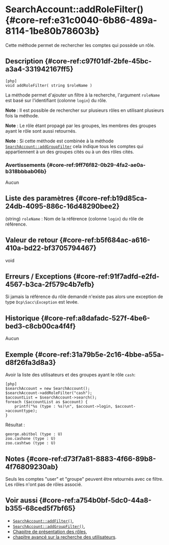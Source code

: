 # SearchAccount::addRoleFilter() {#core-ref:e31c0040-6b86-489a-8114-1be80b78603b}

<div markdown="1" class="short-description">
Cette méthode permet de rechercher les comptes qui possède un rôle.
</div>

## Description {#core-ref:c97f01df-2bfe-45bc-a3a4-331942167ff5}

    [php]
    void addRoleFilter( string $roleName )

La méthode permet d'ajouter un filtre à la recherche, l'argument `roleName` est
basé sur l'identifiant (colonne `login`) du rôle.

**Note** : Il est possible de rechercher sur plusieurs rôles en utilisant
plusieurs fois la méthode.

**Note** : Le rôle étant propagé par les groupes, les membres des groupes ayant
le rôle sont aussi retournés.

**Note** : Si cette méthode est combinée à la méthode 
[`SearchAccount::addGroupFilter`][addGroupFilter] cela
indique tous les comptes qui appartiennent à un des groupes cités ou à un des
rôles cités.

### Avertissements {#core-ref:9ff76f82-0b29-4fa2-ae0a-b318bbbab06b}

Aucun

## Liste des paramètres {#core-ref:b19d85ca-24db-4095-886c-16d48290bee2}

(string) `roleName`
:   Nom de la référence (colonne `login`) du rôle de référence.

## Valeur de retour {#core-ref:b5f684ac-a616-410a-bd22-bf3705794467}

void

## Erreurs / Exceptions {#core-ref:91f7adfd-e2fd-4567-b3ca-2f579c4b7efb}

Si jamais la référence du rôle demandé n'existe pas alors une exception de type
`Dcp\Sacc\Exception` est levée.

## Historique {#core-ref:a8dafadc-527f-4be6-bed3-c8cb00ca4f4f}

Aucun

## Exemple {#core-ref:31a79b5e-2c16-4bbe-a55a-d8f26fa3d8a3}

Avoir la liste des utilisateurs et des groupes ayant le rôle `cash`:

    [php]
    $searchAccount = new SearchAccount();
    $searchAccount->addRoleFilter("cash");
    $accountList = $searchAccount->search();
    foreach ($accountList as $account) {
        printf("%s (type : %s)\n", $account->login, $account->accounttype);
    }

Résultat :

    george.abitbol (type : U)
    zoo.cashone (type : U)
    zoo.cashtwo (type : U)

## Notes {#core-ref:d73f7a81-8883-4f66-89b8-4f76809230ab}

Seuls les comptes "user" et "groupe" peuvent être retournés avec ce filtre.
Les rôles n'ont pas de rôles associé.

## Voir aussi {#core-ref:a754b0bf-5dc0-44a8-b355-68ced5f7bf65}

* [`SearchAccount::addFilter()`][addFilter],
* [`SearchAccount::addGroupFilter()`][addGroupFilter],
* [Chapitre de présentation des rôles][role],
* [chapitre avancé sur la recherche des utilisateurs][advancedSearch].

<!-- links -->

[addFilter]:            #core-ref:e785ea85-d398-4b6f-8a14-0224f0a9e69f
[addGroupFilter]:       #core-ref:adef7a48-c4c8-45a9-a11f-dcb39d1daab6
[account]:              #core-ref:22c7dec6-5ee7-4540-9b3b-7fb4b06d01d9
[setTypeFilter]:        #core-ref:bdbaccb1-c6ca-4355-ba54-8762d020a522
[role]:                 #core-ref:b9742040-0367-4a3d-a411-7195ec5fa7a4
[advancedSearch]:       #core-ref:b48372db-c2a9-481a-a502-174f972484a3
